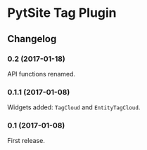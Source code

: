 # PytSite Tag Plugin


## Changelog


### 0.2 (2017-01-18)
API functions renamed.


### 0.1.1 (2017-01-08)
Widgets added: `TagCloud` and `EntityTagCloud`. 


### 0.1 (2017-01-08)
First release.
